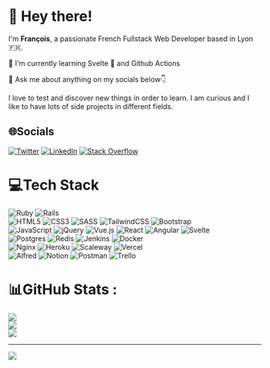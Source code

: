 # 👋 Hey there!

I'm **François**, a passionate French Fullstack Web Developer based in Lyon 🇫🇷.

🌱 I'm currently learning Svelte 🧡 and Github Actions  

💬 Ask me about anything on my socials below👇 

I love to test and discover new things in order to learn.
I am curious and I like to have lots of side projects in different fields.

## 🌐Socials
[![Twitter](https://img.shields.io/badge/Twitter-%231DA1F2.svg?logo=Twitter&logoColor=white)](https://twitter.com/@fralps_dev) 
[![LinkedIn](https://img.shields.io/badge/LinkedIn-%230077B5.svg?logo=linkedin&logoColor=white)](https://linkedin.com/in/françois-loupias-550a6411a) [![Stack Overflow](https://img.shields.io/badge/-Stackoverflow-FE7A16?logo=stack-overflow&logoColor=white)](https://stackoverflow.com/users/12373654)

# 💻Tech Stack
![Ruby](https://img.shields.io/badge/ruby-%23CC342D.svg?style=flat&logo=ruby&logoColor=white) ![Rails](https://img.shields.io/badge/rails-%23CC0000.svg?style=flat&logo=ruby-on-rails&logoColor=white)  
![HTML5](https://img.shields.io/badge/html5-%23E34F26.svg?style=flat&logo=html5&logoColor=white) ![CSS3](https://img.shields.io/badge/css3-%231572B6.svg?style=flat&logo=css3&logoColor=white) ![SASS](https://img.shields.io/badge/SASS-hotpink.svg?style=flat&logo=SASS&logoColor=white) ![TailwindCSS](https://img.shields.io/badge/tailwindcss-%2338B2AC.svg?style=flat&logo=tailwind-css&logoColor=white) ![Bootstrap](https://img.shields.io/badge/bootstrap-%23563D7C.svg?style=flat&logo=bootstrap&logoColor=white)  
![JavaScript](https://img.shields.io/badge/javascript-%23323330.svg?style=flat&logo=javascript&logoColor=%23F7DF1E) ![jQuery](https://img.shields.io/badge/jquery-%230769AD.svg?style=flat&logo=jquery&logoColor=white) ![Vue.js](https://img.shields.io/badge/vuejs-%2335495e.svg?style=flat&logo=vuedotjs&logoColor=%234FC08D) ![React](https://img.shields.io/badge/react-%2320232a.svg?style=flat&logo=react&logoColor=%2361DAFB) ![Angular](https://img.shields.io/badge/angular-%23DD0031.svg?style=flat&logo=angular&logoColor=white) ![Svelte](https://img.shields.io/badge/svelte-%23f1413d.svg?style=flat&logo=svelte&logoColor=white)  
![Postgres](https://img.shields.io/badge/postgres-%23316192.svg?style=flat&logo=postgresql&logoColor=white) ![Redis](https://img.shields.io/badge/redis-%23DD0031.svg?style=flat&logo=redis&logoColor=white) ![Jenkins](https://img.shields.io/badge/jenkins-%232C5263.svg?style=flat&logo=jenkins&logoColor=white) ![Docker](https://img.shields.io/badge/docker-%230db7ed.svg?style=flat&logo=docker&logoColor=white)  
![Nginx](https://img.shields.io/badge/nginx-%23009639.svg?style=flat&logo=nginx&logoColor=white) ![Heroku](https://img.shields.io/badge/heroku-%23430098.svg?style=flat&logo=heroku&logoColor=white) ![Scaleway](https://img.shields.io/badge/SCALEWAY-%234f0599.svg?style=flat&logo=scaleway&logoColor=white) ![Vercel](https://img.shields.io/badge/vercel-%23000000.svg?style=flat&logo=vercel&logoColor=white)  
![Alfred](https://img.shields.io/badge/alfred-%235C1F87.svg?style=flat&logo=alfred) ![Notion](https://img.shields.io/badge/Notion-%23000000.svg?style=flat&logo=notion&logoColor=white) ![Postman](https://img.shields.io/badge/Postman-FF6C37?style=flat&logo=postman&logoColor=white) ![Trello](https://img.shields.io/badge/Trello-%23026AA7.svg?style=flat&logo=Trello&logoColor=white)
# 📊GitHub Stats :
![](https://github-readme-stats.vercel.app/api?username=fralps&theme=radical&hide_border=false&include_all_commits=true&count_private=true)<br/>
![](https://github-readme-streak-stats.herokuapp.com/?user=fralps&theme=radical&hide_border=false)<br/>
![](https://github-readme-stats.vercel.app/api/top-langs/?username=fralps&theme=radical&hide_border=false&include_all_commits=true&count_private=true&layout=compact)

---
[![](https://visitcount.itsvg.in/api?id=fralps&icon=0&color=10)](https://visitcount.itsvg.in)
